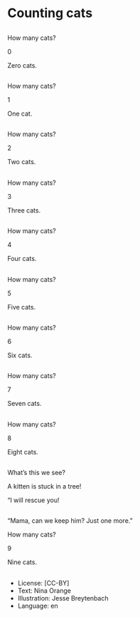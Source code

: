 # Counting cats

##
How many cats?

0

Zero cats.

##
How many cats?

1

One cat.

##
How many cats?

2

Two cats.

##
How many cats?

3

Three cats.

##
How many cats?

4

Four cats.

##
How many cats?

5

Five cats.

##
How many cats?

6

Six cats.

##
How many cats?

7

Seven cats.

##
How many cats?

8

Eight cats.

##
What’s this we see?

A kitten is stuck in a tree!

“I will rescue you!

##
“Mama, can we keep him? Just one more.”

How many cats?

9 

Nine cats.

##
* License: [CC-BY]
* Text: Nina Orange
* Illustration: Jesse Breytenbach
* Language: en
